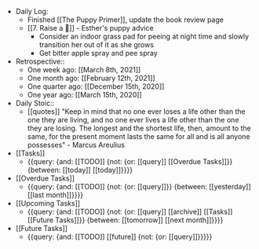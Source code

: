 - Daily Log:
    - Finished [[The Puppy Primer]], update the book review page
    - [[7. Raise a 🐶]] - Esther's puppy advice
        - Consider an indoor grass pad for peeing at night time and slowly transition her out of it as she grows
        - Get bitter apple spray and pee spray
- Retrospective::
    - One week ago: [[March 8th, 2021]]
    - One month ago: [[February 12th, 2021]]
    - One quarter ago: [[December 15th, 2020]]
    - One year ago: [[March 15th, 2020]]
- Daily Stoic::
    - [[quotes]] "Keep in mind that no one ever loses a life other than the one they are living, and no one ever lives a life other than the one they are losing. The longest and the shortest life, then, amount to the same, for the present moment lasts the same for all and is all anyone possesses" - Marcus Areulius 
- [[Tasks]]
    - {{query: {and: [[TODO]] {not: {or: [[query]] [[Overdue Tasks]]}} {between: [[today]] [[today]]}}}}
- [[Overdue Tasks]]
    - {{query: {and: [[TODO]] {not: {or: [[query]]}} {between: [[yesterday]] [[last month]]}}}}
- [[Upcoming Tasks]]
    - {{query: {and: [[TODO]] {not: {or: [[query]] [[archive]] [[Tasks]] [[Future Tasks]]}} {between: [[tomorrow]] [[next month]]}}}}
- [[Future Tasks]]
    - {{query: {and: [[TODO]] [[future]] {not: {or: [[query]]}}}}}
